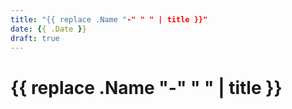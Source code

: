 ```yaml
---
title: "{{ replace .Name "-" " " | title }}"
date: {{ .Date }}
draft: true
---
```


# {{ replace .Name "-" " " | title }}
